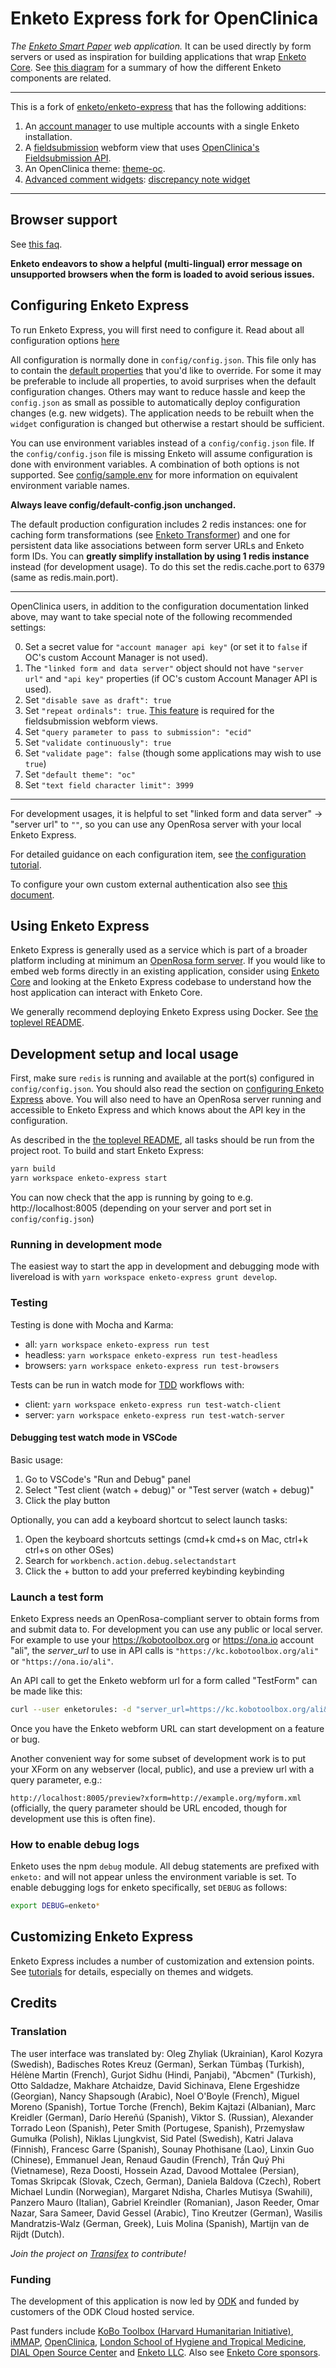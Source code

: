 # Enketo Express fork for OpenClinica

_The [Enketo Smart Paper](https://enketo.org) web application._ It can be used directly by form servers or used as inspiration for building applications that wrap [Enketo Core](https://github.com/enketo/enketo/packages/enketo-core). See [this diagram](https://enketo.org/develop/) for a summary of how the different Enketo components are related.

---

This is a fork of [enketo/enketo-express](https://github.com/enketo/enketo-express) that has the following additions:

1. An [account manager](https://swaggerhub.com/api/Enketo/enketo-express-oc-account-manager) to use multiple accounts with a single Enketo installation.
2. A [fieldsubmission](./doc/fieldsubmission.md) webform view that uses [OpenClinica's Fieldsubmission API](https://swaggerhub.com/api/martijnr/openclinica-fieldsubmission).
3. An OpenClinica theme: [theme-oc](https://github.com/OpenClinica/enketo-express-oc/tree/master/app/views/styles/theme-oc).
4. [Advanced comment widgets](./doc/advanced-comment-widgets.md): [discrepancy note widget](./doc/advanced-comment-widgets.md#discrepancy-notes-widget)

---

## Browser support

See [this faq](https://enketo.org/faq/#browsers).

**Enketo endeavors to show a helpful (multi-lingual) error message on unsupported browsers when the form is loaded to avoid serious issues.**

## Configuring Enketo Express

To run Enketo Express, you will first need to configure it. Read about all configuration options [here](./tutorials/10-configure.md)

All configuration is normally done in `config/config.json`. This file only has to contain the [default properties](./config/default-config.json) that you'd like to override. For some it may be preferable to include all properties, to avoid surprises when the default configuration changes. Others may want to reduce hassle and keep the `config.json` as small as possible to automatically deploy configuration changes (e.g. new widgets). The application needs to be rebuilt when the `widget` configuration is changed but otherwise a restart should be sufficient.

You can use environment variables instead of a `config/config.json` file. If the `config/config.json` file is missing Enketo will assume configuration is done with environment variables. A combination of both options is not supported. See [config/sample.env](./config/sample.env) for more information on equivalent environment variable names.

**Always leave config/default-config.json unchanged.**

The default production configuration includes 2 redis instances: one for caching form transformations (see [Enketo Transformer](../../packages/enketo-transformer)) and one for persistent data like associations between form server URLs and Enketo form IDs. You can **greatly simplify installation by using 1 redis instance** instead (for development usage). To do this set the redis.cache.port to 6379 (same as redis.main.port).

---

OpenClinica users, in addition to the configuration documentation linked above, may want to take special note of the following recommended settings:

0. Set a secret value for `"account manager api key"` (or set it to `false` if OC's custom Account Manager is not used).
1. The `"linked form and data server"` object should not have `"server url"` and `"api key"` properties (if OC's custom Account Manager API is used).
2. Set `"disable save as draft": true`
3. Set `"repeat ordinals": true`. [This feature](./doc/ordinals.md) is required for the fieldsubmission webform views.
4. Set `"query parameter to pass to submission": "ecid"`
5. Set `"validate continuously": true`
6. Set `"validate page": false` (though some applications may wish to use `true`)
7. Set `"default theme": "oc"`
8. Set `"text field character limit": 3999`

---

For development usages, it is helpful to set "linked form and data server" -> "server url" to `""`, so you can use any OpenRosa server with your local Enketo Express.

For detailed guidance on each configuration item, see [the configuration tutorial](./tutorials/10-configure.md).

To configure your own custom external authentication also see [this document](./tutorials/60-authentication-and-security.md).

## Using Enketo Express

Enketo Express is generally used as a service which is part of a broader platform including at minimum an [OpenRosa form server](https://docs.getodk.org/openrosa/). If you would like to embed web forms directly in an existing application, consider using [Enketo Core](https://github.com/enketo/enketo/packages/enketo-core) and looking at the Enketo Express codebase to understand how the host application can interact with Enketo Core.

We generally recommend deploying Enketo Express using Docker. See [the toplevel README](../../#using-enketo-express).

## Development setup and local usage

First, make sure `redis` is running and available at the port(s) configured in `config/config.json`. You should also read the section on [configuring Enketo Express](./#configuring-enketo-express) above. You will also need to have an OpenRosa server running and accessible to Enketo Express and which knows about the API key in the configuration.

As described in the [the toplevel README](./#using-enketo-express), all tasks should be run from the project root. To build and start Enketo Express:

```sh
yarn build
yarn workspace enketo-express start
```

You can now check that the app is running by going to e.g. http://localhost:8005 (depending on your server and port set in `config/config.json`)

### Running in development mode

The easiest way to start the app in development and debugging mode with livereload is with `yarn workspace enketo-express grunt develop`.

### Testing

Testing is done with Mocha and Karma:

-   all: `yarn workspace enketo-express run test`
-   headless: `yarn workspace enketo-express run test-headless`
-   browsers: `yarn workspace enketo-express run test-browsers`

Tests can be run in watch mode for [TDD](https://en.wikipedia.org/wiki/Test-driven_development) workflows with:

-   client: `yarn workspace enketo-express run test-watch-client`
-   server: `yarn workspace enketo-express run test-watch-server`

#### Debugging test watch mode in VSCode

Basic usage:

1. Go to VSCode's "Run and Debug" panel
2. Select "Test client (watch + debug)" or "Test server (watch + debug)"
3. Click the play button

Optionally, you can add a keyboard shortcut to select launch tasks:

1. Open the keyboard shortcuts settings (cmd+k cmd+s on Mac, ctrl+k ctrl+s on other OSes)
2. Search for `workbench.action.debug.selectandstart`
3. Click the + button to add your preferred keybinding keybinding

### Launch a test form

Enketo Express needs an OpenRosa-compliant server to obtain forms from and submit data to. For development you can use any public or local server.
For example to use your https://kobotoolbox.org or https://ona.io account "ali", the _server_url_ to use in API calls is `"https://kc.kobotoolbox.org/ali"` or `"https://ona.io/ali"`.

An API call to get the Enketo webform url for a form called "TestForm" can be made like this:

```bash
curl --user enketorules: -d "server_url=https://kc.kobotoolbox.org/ali&form_id=TestForm" http://localhost:8005/api/v2/survey

```

Once you have the Enketo webform URL can start development on a feature or bug.

Another convenient way for some subset of development work is to put your XForm on any webserver (local, public), and use a preview url with a query parameter, e.g.:

`http://localhost:8005/preview?xform=http://example.org/myform.xml` (officially, the query parameter should be URL encoded, though for development use this is often fine).

### How to enable debug logs

Enketo uses the npm `debug` module. All debug statements are prefixed with `enketo:` and will not appear unless the environment variable is set. To enable debugging logs for enketo specifically, set `DEBUG` as follows:

```bash
export DEBUG=enketo*
```

## Customizing Enketo Express

Enketo Express includes a number of customization and extension points. See [tutorials](./tutorials) for details, especially on themes and widgets.

## Credits

### Translation

The user interface was translated by: Oleg Zhyliak (Ukrainian), Karol Kozyra (Swedish), Badisches Rotes Kreuz (German), Serkan Tümbaş (Turkish), Hélène Martin (French), Gurjot Sidhu (Hindi, Panjabi), "Abcmen" (Turkish), Otto Saldadze, Makhare Atchaidze, David Sichinava, Elene Ergeshidze (Georgian), Nancy Shapsough (Arabic), Noel O'Boyle (French), Miguel Moreno (Spanish), Tortue Torche (French), Bekim Kajtazi (Albanian), Marc Kreidler (German), Darío Hereñú (Spanish), Viktor S. (Russian), Alexander Torrado Leon (Spanish), Peter Smith (Portugese, Spanish), Przemysław Gumułka (Polish), Niklas Ljungkvist, Sid Patel (Swedish), Katri Jalava (Finnish), Francesc Garre (Spanish), Sounay Phothisane (Lao), Linxin Guo (Chinese), Emmanuel Jean, Renaud Gaudin (French), Trần Quý Phi (Vietnamese), Reza Doosti, Hossein Azad, Davood Mottalee (Persian), Tomas Skripcak (Slovak, Czech, German), Daniela Baldova (Czech), Robert Michael Lundin (Norwegian), Margaret Ndisha, Charles Mutisya (Swahili), Panzero Mauro (Italian), Gabriel Kreindler (Romanian), Jason Reeder, Omar Nazar, Sara Sameer, David Gessel (Arabic), Tino Kreutzer (German), Wasilis Mandratzis-Walz (German, Greek), Luis Molina (Spanish), Martijn van de Rijdt (Dutch).

_Join the project on [Transifex](https://www.transifex.com/projects/p/enketo-express/) to contribute!_

### Funding

The development of this application is now led by [ODK](https://getodk.org) and funded by customers of the ODK Cloud hosted service.

Past funders include [KoBo Toolbox (Harvard Humanitarian Initiative)](http://www.kobotoolbox.org), [iMMAP](http://immap.org), [OpenClinica](https://openclinica.com), [London School of Hygiene and Tropical Medicine](https://opendatakit.lshtm.ac.uk/), [DIAL Open Source Center](https://www.osc.dial.community/) and [Enketo LLC](https://www.linkedin.com/company/enketo-llc). Also see [Enketo Core sponsors](https://github.com/enketo/enketo-core#sponsors).
